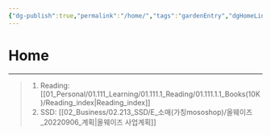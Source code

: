 ```yaml
---
{"dg-publish":true,"permalink":"/home/","tags":"gardenEntry","dgHomeLink":true,"dgPassFrontmatter":false}
---
```



# Home
---


> 1. Reading: [[01_Personal/01.111_Learning/01.111.1_Reading/01.111.1.1_Books(10K)/Reading_index|Reading_index]]
> 2. SSD: [[02_Business/02.213_SSD/E_소매(가칭mososhop)/올웨이즈_20220906_계획|올웨이즈 사업계획]]